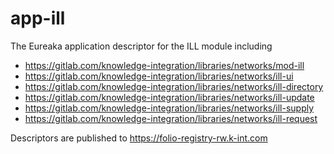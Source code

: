 # app-ill

The Eureaka application descriptor for the ILL module including

- https://gitlab.com/knowledge-integration/libraries/networks/mod-ill
- https://gitlab.com/knowledge-integration/libraries/networks/ill-ui
- https://gitlab.com/knowledge-integration/libraries/networks/ill-directory
- https://gitlab.com/knowledge-integration/libraries/networks/ill-update
- https://gitlab.com/knowledge-integration/libraries/networks/ill-supply
- https://gitlab.com/knowledge-integration/libraries/networks/ill-request


Descriptors are published to https://folio-registry-rw.k-int.com


